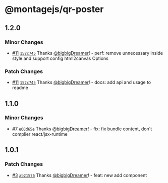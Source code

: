 # @montagejs/qr-poster

## 1.2.0

### Minor Changes

- [#11](https://github.com/bigbigDreamer/qr-poster/pull/11) [`152c745`](https://github.com/bigbigDreamer/qr-poster/commit/152c7457b4462d06ec9d63a3273df0b48ced1ab4) Thanks [@bigbigDreamer](https://github.com/bigbigDreamer)! - perf: remove unnecessary inside style and support config html2canvas Options

### Patch Changes

- [#11](https://github.com/bigbigDreamer/qr-poster/pull/11) [`152c745`](https://github.com/bigbigDreamer/qr-poster/commit/152c7457b4462d06ec9d63a3273df0b48ced1ab4) Thanks [@bigbigDreamer](https://github.com/bigbigDreamer)! - docs: add api and usage to readme

## 1.1.0

### Minor Changes

- [#7](https://github.com/bigbigDreamer/qr-poster/pull/7) [`e68d65e`](https://github.com/bigbigDreamer/qr-poster/commit/e68d65e84e4fa80336dbcd1b46fa5baf6545c647) Thanks [@bigbigDreamer](https://github.com/bigbigDreamer)! - fix: fix bundle content, don't complier react/jsx-runtime

## 1.0.1

### Patch Changes

- [#3](https://github.com/bigbigDreamer/qr-poster/pull/3) [`ab21576`](https://github.com/bigbigDreamer/qr-poster/commit/ab21576f28f19fb49f2b501c7416ceb0655e2737) Thanks [@bigbigDreamer](https://github.com/bigbigDreamer)! - feat: new add component
